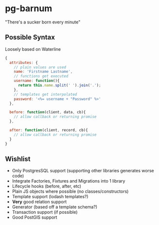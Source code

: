 # pg-barnum
"There's a sucker born every minute"

## Possible Syntax

Loosely based on Waterline

```js
{
  attributes: {
    // plain values are used
    name: 'Firstname Lastname',
    // functions get executed
    username: function(){
      return this.name.split(' ').join('.');
    },
    // templates get interpolated
    password: '<%= username + "Password" %>'
  },

  before: function(client, data, cb){
    // allow callback or returning promise
  },

  after: function(client, record, cb){
    // allow callback or returning promise
  }
}
```

## Wishlist

* Only PostgresSQL support (supporting other libraries generates worse code)
* Integrate Factories, Fixtures and Migrations into 1 library
* Lifecycle hooks (before, after, etc)
* Plain JS objects where possible (no classes/constructors)
* Template support (lodash templates?)
* __Very__ good relation support
* Generator (based off a template schema?)
* Transaction support (if possible)
* Good PostGIS support
